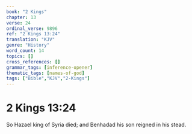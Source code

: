 ```yaml
---
book: "2 Kings"
chapter: 13
verse: 24
ordinal_verse: 9896
ref: "2 Kings 13:24"
translation: "KJV"
genre: "History"
word_count: 14
topics: []
cross_references: []
grammar_tags: [inference-opener]
thematic_tags: [names-of-god]
tags: ["Bible","KJV","2-Kings"]
---
```


# 2 Kings 13:24

So Hazael king of Syria died; and Benhadad his son reigned in his stead.
